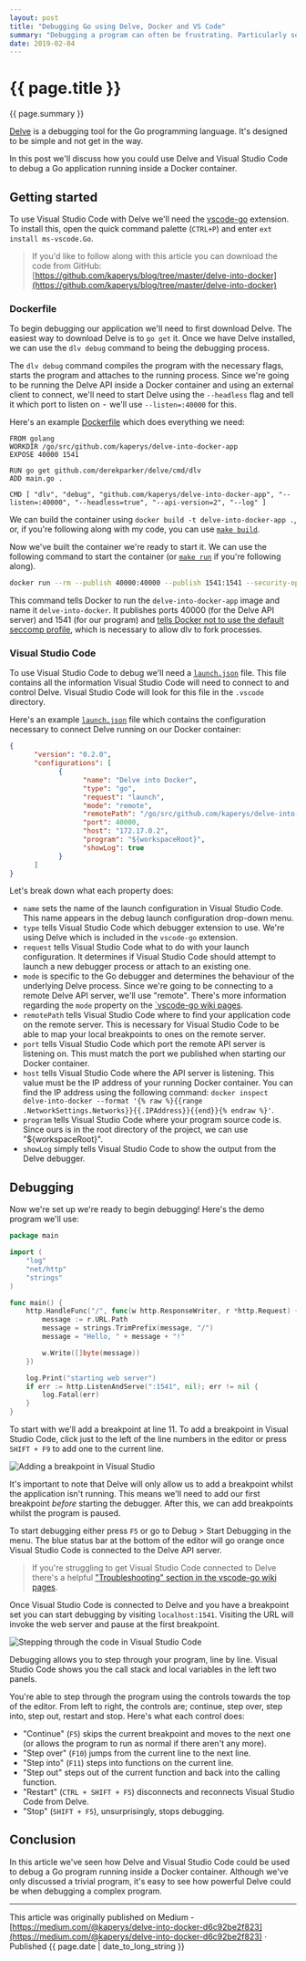 ```yaml
---
layout: post
title: "Debugging Go using Delve, Docker and VS Code"
summary: "Debugging a program can often be frustrating. Particularly so when your program is compiled and running inside a Docker container  - it can seem like you spend more time compiling than actually fixing the bug! Using a debugger can alleviate some of the pain points associated with debugging."
date: 2019-02-04
---
```


# {{ page.title }}

{{ page.summary }}

[Delve](https://github.com/go-delve/delve) is a debugging tool for the Go programming language. It's designed to be simple and not get in the way.

In this post we'll discuss how you could use Delve and Visual Studio Code to debug a Go application running inside a Docker container.

## Getting started

To use Visual Studio Code with Delve we'll need the [vscode-go](https://github.com/Microsoft/vscode-go) extension. To install this, open the quick command palette (`CTRL+P`) and enter `ext install ms-vscode.Go`.

> If you'd like to follow along with this article you can download the code from GitHub: [https://github.com/kaperys/blog/tree/master/delve-into-docker](https://github.com/kaperys/blog/tree/master/delve-into-docker)

### Dockerfile

To begin debugging our application we'll need to first download Delve. The easiest way to download Delve is to `go get` it. Once we have Delve installed, we can use the `dlv debug` command to being the debugging process.

The `dlv debug` command compiles the program with the necessary flags, starts the program and attaches to the running process. Since we're going to be running the Delve API inside a Docker container and using an external client to connect, we'll need to start Delve using the `--headless` flag and tell it which port to listen on  -  we'll use `--listen=:40000` for this.

Here's an example [Dockerfile](https://github.com/kaperys/blog/blob/master/delve-into-docker/Dockerfile) which does everything we need:

```docker
FROM golang
WORKDIR /go/src/github.com/kaperys/delve-into-docker-app
EXPOSE 40000 1541

RUN go get github.com/derekparker/delve/cmd/dlv
ADD main.go .

CMD [ "dlv", "debug", "github.com/kaperys/delve-into-docker-app", "--listen=:40000", "--headless=true", "--api-version=2", "--log" ]
```

We can build the container using `docker build -t delve-into-docker-app .`, or, if you're following along with my code, you can use [`make build`](https://github.com/kaperys/blog/blob/master/delve-into-docker/Makefile#L2).

Now we've built the container we're ready to start it. We can use the following command to start the container (or [`make run`](https://github.com/kaperys/blog/blob/master/delve-into-docker/Makefile#L6) if you're following along).

```bash
docker run --rm --publish 40000:40000 --publish 1541:1541 --security-opt=seccomp:unconfined --name delve-into-docker delve-into-docker-app
```

This command tells Docker to run the `delve-into-docker-app` image and name it `delve-into-docker`. It publishes ports 40000 (for the Delve API server) and 1541 (for our program) and [tells Docker not to use the default seccomp profile](https://docs.docker.com/engine/security/seccomp/#run-without-the-default-seccomp-profile), which is necessary to allow dlv to fork processes.

### Visual Studio Code

To use Visual Studio Code to debug we'll need a [`launch.json`](https://code.visualstudio.com/docs/editor/debugging#_launchjson-attributes) file. This file contains all the information Visual Studio Code will need to connect to and control Delve. Visual Studio Code will look for this file in the `.vscode` directory.

Here's an example [`launch.json`](https://github.com/kaperys/blog/blob/master/delve-into-docker/.vscode/launch.json) file which contains the configuration necessary to connect Delve running on our Docker container:

```json
{
      "version": "0.2.0",
      "configurations": [
            {
                  "name": "Delve into Docker",
                  "type": "go",
                  "request": "launch",
                  "mode": "remote",
                  "remotePath": "/go/src/github.com/kaperys/delve-into-docker-app",
                  "port": 40000,
                  "host": "172.17.0.2",
                  "program": "${workspaceRoot}",
                  "showLog": true
            }
      ]
}
```

Let's break down what each property does:

- `name` sets the name of the launch configuration in Visual Studio Code. This name appears in the debug launch configuration drop-down menu.
- `type` tells Visual Studio Code which debugger extension to use. We're using Delve which is included in the `vscode-go` extension.
- `request` tells Visual Studio Code what to do with your launch configuration. It determines if Visual Studio Code should attempt to launch a new debugger process or attach to an existing one.
- `mode` is specific to the Go debugger and determines the behaviour of the underlying Delve process. Since we're going to be connecting to a remote Delve API server, we'll use "remote". There's more information regarding the `mode` property on the [`vscode-go wiki pages](https://github.com/Microsoft/vscode-go/wiki/Debugging-Go-code-using-VS-Code#set-up-configurations-in-launchjson).
- `remotePath` tells Visual Studio Code where to find your application code on the remote server. This is necessary for Visual Studio Code to be able to map your local breakpoints to ones on the remote server.
- `port` tells Visual Studio Code which port the remote API server is listening on. This must match the port we published when starting our Docker container.
- `host` tells Visual Studio Code where the API server is listening. This value must be the IP address of your running Docker container. You can find the IP address using the following command: `docker inspect delve-into-docker --format '{% raw %}{{range .NetworkSettings.Networks}}{{.IPAddress}}{{end}}{% endraw %}'`.
- `program` tells Visual Studio Code where your program source code is. Since ours is in the root directory of the project, we can use "${workspaceRoot}".
- `showLog` simply tells Visual Studio Code to show the output from the Delve debugger.

## Debugging

Now we're set up we're ready to begin debugging! Here's the demo program we'll use:

```go
package main

import (
	"log"
	"net/http"
	"strings"
)

func main() {
	http.HandleFunc("/", func(w http.ResponseWriter, r *http.Request) {
		message := r.URL.Path
		message = strings.TrimPrefix(message, "/")
		message = "Hello, " + message + "!"

		w.Write([]byte(message))
	})

	log.Print("starting web server")
	if err := http.ListenAndServe(":1541", nil); err != nil {
		log.Fatal(err)
	}
}
```

To start with we'll add a breakpoint at line 11. To add a breakpoint in Visual Studio Code, click just to the left of the line numbers in the editor or press `SHIFT + F9` to add one to the current line.

![Adding a breakpoint in Visual Studio](/img/debugging-go-using-docker-and-delve/breakpoint.png "Adding a breakpoint in Visual Studio")

It's important to note that Delve will only allow us to add a breakpoint whilst the application isn't running. This means we'll need to add our first breakpoint _before_ starting the debugger. After this, we can add breakpoints whilst the program is paused.

To start debugging either press `F5` or go to Debug > Start Debugging in the menu. The blue status bar at the bottom of the editor will go orange once Visual Studio Code is connected to the Delve API server.

> If you're struggling to get Visual Studio Code connected to Delve there's a helpful ["Troubleshooting" section in the vscode-go wiki pages](https://github.com/Microsoft/vscode-go/wiki/Debugging-Go-code-using-VS-Code#troubleshooting).

Once Visual Studio Code is connected to Delve and you have a breakpoint set you can start debugging by visiting `localhost:1541`. Visiting the URL will invoke the web server and pause at the first breakpoint.

![Stepping through the code in Visual Studio Code](/img/debugging-go-using-docker-and-delve/debugging.png "Stepping through the code in Visual Studio Code")

Debugging allows you to step through your program, line by line. Visual Studio Code shows you the call stack and local variables in the left two panels.

You're able to step through the program using the controls towards the top of the editor. From left to right, the controls are; continue, step over, step into, step out, restart and stop. Here's what each control does:

- "Continue" (`F5`) skips the current breakpoint and moves to the next one (or allows the program to run as normal if there aren't any more).
- "Step over" (`F10`) jumps from the current line to the next line.
- "Step into" (`F11`) steps into functions on the current line.
- "Step out" steps out of the current function and back into the calling function.
- "Restart" (`CTRL + SHIFT + F5`) disconnects and reconnects Visual Studio Code from Delve.
- "Stop" (`SHIFT + F5`), unsurprisingly, stops debugging.

## Conclusion

In this article we've seen how Delve and Visual Studio Code could be used to debug a Go program running inside a Docker container. Although we've only discussed a trivial program, it's easy to see how powerful Delve could be when debugging a complex program.

---

This article was originally published on Medium - [https://medium.com/@kaperys/delve-into-docker-d6c92be2f823](https://medium.com/@kaperys/delve-into-docker-d6c92be2f823) &middot; Published {{ page.date | date_to_long_string }}
